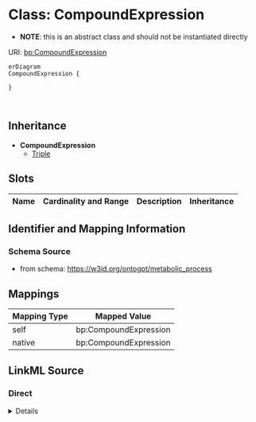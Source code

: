 

# Class: CompoundExpression


* __NOTE__: this is an abstract class and should not be instantiated directly


URI: [bp:CompoundExpression](http://w3id.org/ontogpt/metabolic-process-templateCompoundExpression)



```mermaid
erDiagram
CompoundExpression {

}



```




## Inheritance
* **CompoundExpression**
    * [Triple](Triple.md)



## Slots

| Name | Cardinality and Range | Description | Inheritance |
| ---  | --- | --- | --- |









## Identifier and Mapping Information







### Schema Source


* from schema: https://w3id.org/ontogpt/metabolic_process





## Mappings

| Mapping Type | Mapped Value |
| ---  | ---  |
| self | bp:CompoundExpression |
| native | bp:CompoundExpression |





## LinkML Source

<!-- TODO: investigate https://stackoverflow.com/questions/37606292/how-to-create-tabbed-code-blocks-in-mkdocs-or-sphinx -->

### Direct

<details>
```yaml
name: CompoundExpression
from_schema: https://w3id.org/ontogpt/metabolic_process
abstract: true

```
</details>

### Induced

<details>
```yaml
name: CompoundExpression
from_schema: https://w3id.org/ontogpt/metabolic_process
abstract: true

```
</details>
